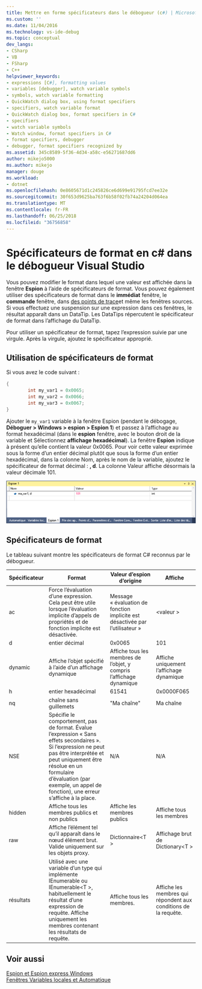```yaml
---
title: Mettre en forme spécificateurs dans le débogueur (c#) | Microsoft Docs
ms.custom: ''
ms.date: 11/04/2016
ms.technology: vs-ide-debug
ms.topic: conceptual
dev_langs:
- CSharp
- VB
- FSharp
- C++
helpviewer_keywords:
- expressions [C#], formatting values
- variables [debugger], watch variable symbols
- symbols, watch variable formatting
- QuickWatch dialog box, using format specifiers
- specifiers, watch variable format
- QuickWatch dialog box, format specifiers in C#
- specifiers
- watch variable symbols
- Watch window, format specifiers in C#
- format specifiers, debugger
- debugger, format specifiers recognized by
ms.assetid: 345c8589-5f36-4d34-a58c-e56271687dd6
author: mikejo5000
ms.author: mikejo
manager: douge
ms.workload:
- dotnet
ms.openlocfilehash: 0e8605671d1c245826ce6d699e91795fcd7ee32e
ms.sourcegitcommit: 30f653d9625ba763f6b58f02fb74a24204d064ea
ms.translationtype: MT
ms.contentlocale: fr-FR
ms.lasthandoff: 06/25/2018
ms.locfileid: "36756858"
---
```

# <a name="format-specifiers-in-c-in-the-visual-studio-debugger"></a>Spécificateurs de format en c# dans le débogueur Visual Studio
Vous pouvez modifier le format dans lequel une valeur est affichée dans la fenêtre **Espion** à l’aide de spécificateurs de format. Vous pouvez également utiliser des spécificateurs de format dans le **immédiat** fenêtre, le **commande** fenêtre, dans [des points de trace](../debugger/using-breakpoints.md#BKMK_Print_to_the_Output_window_with_tracepoints)et même les fenêtres sources. Si vous effectuez une suspension sur une expression dans ces fenêtres, le résultat apparaît dans un DataTip. Les DataTips répercutent le spécificateur de format dans l’affichage du DataTip.  
  
 Pour utiliser un spécificateur de format, tapez l’expression suivie par une virgule. Après la virgule, ajoutez le spécificateur approprié.  
  
## <a name="using-format-specifiers"></a>Utilisation de spécificateurs de format  
 Si vous avez le code suivant :  
  
```csharp  
{  
        int my_var1 = 0x0065;  
        int my_var2 = 0x0066;  
        int my_var3 = 0x0067;  
}  
```  
  
 Ajouter le `my_var1` variable à la fenêtre Espion (pendant le débogage, **Déboguer > Windows > espion > Espion 1**) et passez à l’affichage au format hexadécimal (dans le **espion** fenêtre, avec le bouton droit de la variable et Sélectionnez **affichage hexadécimal**). La fenêtre **Espion** indique à présent qu’elle contient la valeur 0x0065. Pour voir cette valeur exprimée sous la forme d’un entier décimal plutôt que sous la forme d’un entier hexadécimal, dans la colonne Nom, après le nom de la variable, ajoutez le spécificateur de format décimal : **, d**. La colonne Valeur affiche désormais la valeur décimale 101.  
  
 ![WatchFormatCSharp](../debugger/media/watchformatcsharp.png "WatchFormatCSharp")  
  
## <a name="format-specifiers"></a>Spécificateurs de format  
 Le tableau suivant montre les spécificateurs de format C# reconnus par le débogueur.  
  
|Spécificateur|Format|Valeur d’espion d’origine|Affiche|  
|---------------|------------|--------------------------|--------------|  
|ac|Force l’évaluation d’une expression. Cela peut être utile lorsque l’évaluation implicite d’appels de propriétés et de fonction implicite est désactivée.|Message « évaluation de fonction implicite est désactivée par l’utilisateur »|\<valeur >|  
|d|entier décimal|0x0065|101|  
|dynamic|Affiche l’objet spécifié à l’aide d’un affichage dynamique|Affiche tous les membres de l’objet, y compris l’affichage dynamique|Affiche uniquement l’affichage dynamique|  
|h|entier hexadécimal|61541|0x0000F065|  
|nq|chaîne sans guillemets|"Ma chaîne"|Ma chaîne|  
|NSE|Spécifie le comportement, pas de format. Évalue l’expression « Sans effets secondaires ». Si l’expression ne peut pas être interprétée et peut uniquement être résolue en un formulaire d’évaluation (par exemple, un appel de fonction), une erreur s’affiche à la place.|N/A|N/A|
|hidden|Affiche tous les membres publics et non publics|Affiche les membres publics|Affiche tous les membres|  
|raw|Affiche l’élément tel qu’il apparaît dans le nœud élément brut. Valide uniquement sur les objets proxy.|Dictionnaire\<T >|Affichage brut de Dictionary\<T >|  
|résultats|Utilisé avec une variable d’un type qui implémente IEnumerable ou IEnumerable\<T >, habituellement le résultat d’une expression de requête. Affiche uniquement les membres contenant les résultats de requête.|Affiche tous les membres.|Affiche les membres qui répondent aux conditions de la requête.|  
  
## <a name="see-also"></a>Voir aussi  
 [Espion et Espion express Windows](../debugger/watch-and-quickwatch-windows.md)   
 [Fenêtres Variables locales et Automatique](../debugger/autos-and-locals-windows.md)

